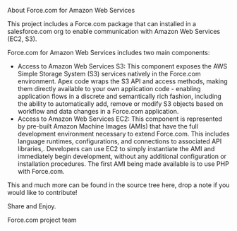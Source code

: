 About Force.com for Amazon Web Services

This project includes a Force.com package that can installed in a salesforce.com org to enable communication with Amazon Web Services (EC2, S3).


Force.com for Amazon Web Services includes two main components:

  * Access to Amazon Web Services S3: This component exposes the AWS Simple Storage System (S3) services natively in the Force.com environment. Apex code wraps the S3 API and access methods, making them directly available to your own application code - enabling application flows in a discrete and semantically rich fashion, including the ability to automatically add, remove or modify S3 objects based on workflow and data changes in a Force.com application.
  * Access to Amazon Web Services EC2: This component is represented by pre-built Amazon Machine Images (AMIs) that have the full development environment necessary to extend Force.com. This includes language runtimes, configurations, and connections to associated API libraries,. Developers can use EC2 to simply instantiate the AMI and immediately begin development, without any additional configuration or installation procedures. The first AMI being made available is to use PHP with Force.com.

This and much more can be found in the source tree here, drop a note if you would like to contribute!

Share and Enjoy.

Force.com project team